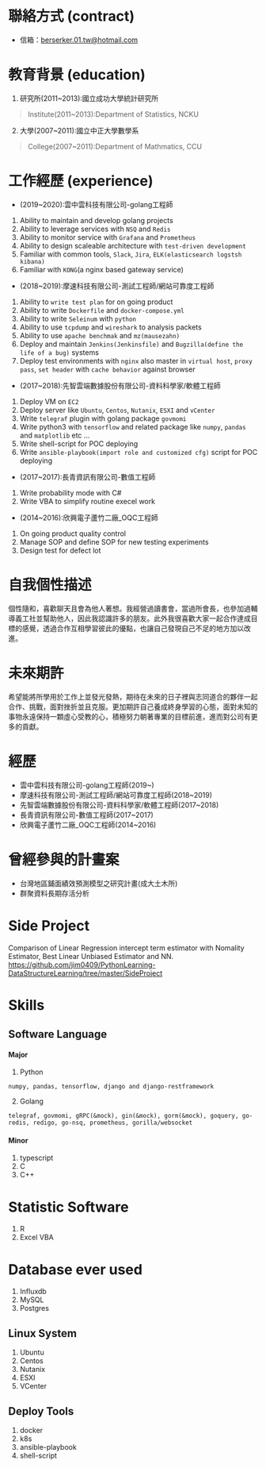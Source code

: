 # 聯絡方式 (contract)
- 信箱：berserker.01.tw@hotmail.com


# 教育背景 (education)
1. 研究所(2011~2013):國立成功大學統計研究所
> Institute(2011~2013):Department of Statistics, NCKU

2. 大學(2007~2011):國立中正大學數學系
> College(2007~2011):Department of Mathmatics, CCU


# 工作經歷 (experience)
- (2019~2020):雲中雲科技有限公司-golang工程師
1. Ability to maintain and develop golang projects
2. Ability to leverage services with `NSQ` and `Redis`
3. Ability to monitor service with `Grafana` and `Prometheus`
4. Ability to design scaleable architecture with `test-driven development`
5. Familiar with common tools, `Slack`, `Jira`, `ELK(elasticsearch logstsh kibana)`
6. Familiar with `KONG`(a nginx based gateway service)


- (2018~2019):摩速科技有限公司-測試工程師/網站可靠度工程師
1. Ability to `write test plan` for on going product
2. Ability to write `Dockerfile` and `docker-compose.yml`
3. Ability to write `Seleinum` with `python`
4. Ability to use `tcpdump` and `wireshark` to analysis packets
5. Ability to use `apache benchmak` and `mz(mausezahn)`
6. Deploy and maintain `Jenkins(Jenkinsfile)` and `Bugzilla(define the life of a bug)` systems
7. Deploy test environments with `nginx` also master in `virtual host`, `proxy pass`, `set header` with `cache behavior` against browser


- (2017~2018):先智雲端數據股份有限公司-資料科學家/軟體工程師
1. Deploy VM on `EC2`
2. Deploy server like `Ubuntu`, `Centos`, `Nutanix`, `ESXI` and `vCenter`
3. Write `telegraf` plugin with golang package `govmomi`
4. Write python3 with `tensorflow` and related package like `numpy`, `pandas` and `matplotlib` etc ...
5. Write shell-script for POC deploying
6. Write `ansible-playbook(import role and customized cfg)` script for POC deploying


- (2017~2017):長青資訊有限公司-數值工程師
1. Write probability mode with C#
2. Write VBA to simplify routine execel work


- (2014~2016):欣興電子蘆竹二廠_OQC工程師
1. On going product quality control
2. Manage SOP and define SOP for new testing experiments
3. Design test for defect lot


# 自我個性描述
個性隨和，喜歡聊天且會為他人著想。我經營過讀書會，當過所會長，也參加過輔導義工社並幫助他人，因此我認識許多的朋友。此外我很喜歡大家一起合作達成目標的感覺，透過合作互相學習彼此的優點，也讓自己發現自己不足的地方加以改進。


# 未來期許
希望能將所學用於工作上並發光發熱，期待在未來的日子裡與志同道合的夥伴一起合作、挑戰，面對挫折並且克服。更加期許自己養成終身學習的心態，面對未知的事物永遠保持一顆虛心受教的心，積極努力朝著專業的目標前進，進而對公司有更多的貢獻。


# 經歷
- 雲中雲科技有限公司-golang工程師(2019~)
- 摩速科技有限公司-測試工程師/網站可靠度工程師(2018~2019)
- 先智雲端數據股份有限公司-資料科學家/軟體工程師(2017~2018)
- 長青資訊有限公司-數值工程師(2017~2017)
- 欣興電子蘆竹二廠_OQC工程師(2014~2016)


# 曾經參與的計畫案
- 台灣地區鋪面績效預測模型之研究計畫(成大土木所)
- 群聚資料長期存活分析


# Side Project
Comparison of Linear Regression intercept term estimator with Nomality Estimator, Best Linear Unbiased Estimator and NN.
https://github.com/jim0409/PythonLearning-DataStructureLearning/tree/master/SideProject

# Skills
## Software Language
#### Major
1. Python
```
numpy, pandas, tensorflow, django and django-restframework
```
2. Golang
```
telegraf, govmomi, gRPC(&mock), gin(&mock), gorm(&mock), goquery, go-redis, redigo, go-nsq, prometheus, gorilla/websocket
```

#### Minor
1. typescript
2. C
3. C++

# Statistic Software
1. R
2. Excel VBA

# Database ever used
1. Influxdb
2. MySQL
3. Postgres

## Linux System
1. Ubuntu
2. Centos
3. Nutanix
4. ESXI
5. VCenter

## Deploy Tools
1. docker
2. k8s
3. ansible-playbook
4. shell-script
